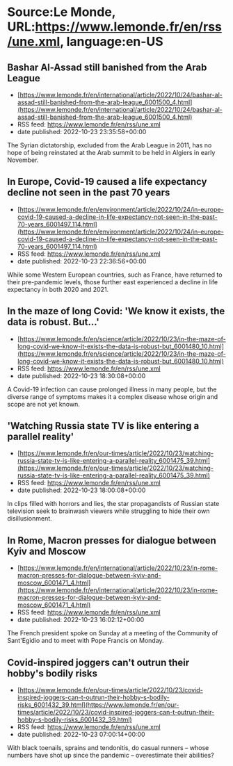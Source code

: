 # Source:Le Monde, URL:https://www.lemonde.fr/en/rss/une.xml, language:en-US

## Bashar Al-Assad still banished from the Arab League
 - [https://www.lemonde.fr/en/international/article/2022/10/24/bashar-al-assad-still-banished-from-the-arab-league_6001500_4.html](https://www.lemonde.fr/en/international/article/2022/10/24/bashar-al-assad-still-banished-from-the-arab-league_6001500_4.html)
 - RSS feed: https://www.lemonde.fr/en/rss/une.xml
 - date published: 2022-10-23 23:35:58+00:00

The Syrian dictatorship, excluded from the Arab League in 2011, has no hope of being reinstated at the Arab summit to be held in Algiers in early November.

## In Europe, Covid-19 caused a life expectancy decline not seen in the past 70 years
 - [https://www.lemonde.fr/en/environment/article/2022/10/24/in-europe-covid-19-caused-a-decline-in-life-expectancy-not-seen-in-the-past-70-years_6001497_114.html](https://www.lemonde.fr/en/environment/article/2022/10/24/in-europe-covid-19-caused-a-decline-in-life-expectancy-not-seen-in-the-past-70-years_6001497_114.html)
 - RSS feed: https://www.lemonde.fr/en/rss/une.xml
 - date published: 2022-10-23 22:36:56+00:00

While some Western European countries, such as France, have returned to their pre-pandemic levels, those further east experienced a decline in life expectancy in both 2020 and 2021.

## In the maze of long Covid: 'We know it exists, the data is robust. But...'
 - [https://www.lemonde.fr/en/science/article/2022/10/23/in-the-maze-of-long-covid-we-know-it-exists-the-data-is-robust-but_6001480_10.html](https://www.lemonde.fr/en/science/article/2022/10/23/in-the-maze-of-long-covid-we-know-it-exists-the-data-is-robust-but_6001480_10.html)
 - RSS feed: https://www.lemonde.fr/en/rss/une.xml
 - date published: 2022-10-23 18:30:08+00:00

A Covid-19 infection can cause prolonged illness in many people, but the diverse range of symptoms makes it a complex disease whose origin and scope are not yet known.

## 'Watching Russia state TV is like entering a parallel reality'
 - [https://www.lemonde.fr/en/our-times/article/2022/10/23/watching-russia-state-tv-is-like-entering-a-parallel-reality_6001475_39.html](https://www.lemonde.fr/en/our-times/article/2022/10/23/watching-russia-state-tv-is-like-entering-a-parallel-reality_6001475_39.html)
 - RSS feed: https://www.lemonde.fr/en/rss/une.xml
 - date published: 2022-10-23 18:00:08+00:00

In clips filled with horrors and lies, the star propagandists of Russian state television seek to brainwash viewers while struggling to hide their own disillusionment.

## In Rome, Macron presses for dialogue between Kyiv and Moscow
 - [https://www.lemonde.fr/en/international/article/2022/10/23/in-rome-macron-presses-for-dialogue-between-kyiv-and-moscow_6001471_4.html](https://www.lemonde.fr/en/international/article/2022/10/23/in-rome-macron-presses-for-dialogue-between-kyiv-and-moscow_6001471_4.html)
 - RSS feed: https://www.lemonde.fr/en/rss/une.xml
 - date published: 2022-10-23 16:02:12+00:00

The French president spoke on Sunday at a meeting of the Community of Sant'Egidio and to meet with Pope Francis on Monday.

## Covid-inspired joggers can't outrun their hobby's bodily risks
 - [https://www.lemonde.fr/en/our-times/article/2022/10/23/covid-inspired-joggers-can-t-outrun-their-hobby-s-bodily-risks_6001432_39.html](https://www.lemonde.fr/en/our-times/article/2022/10/23/covid-inspired-joggers-can-t-outrun-their-hobby-s-bodily-risks_6001432_39.html)
 - RSS feed: https://www.lemonde.fr/en/rss/une.xml
 - date published: 2022-10-23 07:00:14+00:00

With black toenails, sprains and tendonitis, do casual runners – whose numbers have shot up since the pandemic – overestimate their abilities?


